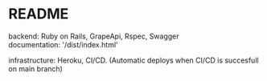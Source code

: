 # README

backend: Ruby on Rails, GrapeApi, Rspec, Swagger
<br>documentation: '/dist/index.html'

infrastructure: Heroku, CI/CD. (Automatic deploys when CI/CD is succesfull on main branch)

